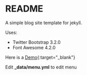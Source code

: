 # README #

A simple blog site template for jekyll.

Uses:
* Twitter Bootstrap 3.2.0
* Font Awesome 4.2.0


Here is a [Demo](http://itsrifat.github.io/rifyll/){:target="_blank"}

Edit **_data/menu.yml** to edit menu

